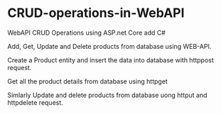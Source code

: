 # CRUD-operations-in-WebAPI
WebAPI CRUD Operations using ASP.net Core add C#

Add, Get, Update and Delete products from database using WEB-API.

Create a Product entity and insert the data into database with httppost request.

Get all the product details from database using httpget

Simlarly Update and delete products from database uong httput and httpdelete request.
